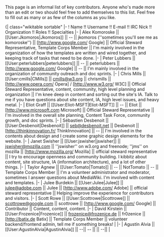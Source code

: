 This page is an informal list of key contributors. Anyone who's made more than an edit or two should feel free to add themselves to this list. Feel free to fill out as many or as few of the columns as you like.

{| class="wikitable sortable"
|-
! Name !! Username !! E-mail !! IRC Nick !! Organization !! Roles !! Specialties
|-
| Alex Komoroske || [[User:Jkomoros|Jkomoros]] || -- || jkomoros (''sometimes you'll see me as komoroske'') || [http://www.google.com/ Google] || Official Steward Representative, Template Corps Member || I'm mainly involved in the organization of how the templates are written and wired together, and keeping track of tasks that need to be done.
|-
| Peter Lubbers || [[User:peterlubbers|peterlubbers]] || -- || peterlubbers || [http://www.google.com/ Google] || -- || I'm mainly involved in the organization of community outreach and doc sprints.
|-
| Chris Mills || [[User:cmills|CMills]] || cmills@w3.org || chrismills || [http://www.opera.com/ Opera] / [http://www.w3.org/ W3C] || Official Steward Representative, content, community, high level planning and organization || I'm knee deep in content and sorting out the site's IA. Talk to me if you have questions about site content, IA, high level issues, and heavy metal. 
|-
| Eliot Graff || [[User:Eliot-MSFT|Eliot-MSFT]] || -- || Eliot || [http://www.microsoft.com Microsoft] || Official Steward Representative || I'm involved in the overall site planning, Content Task Force, community growth, and doc sprints.
|-
| Sébastien Desbenoit || [[User:Desbenoit|Desbenoit]] || seb@desbenoit.net || Desbenoit || [http://thinkinnovation.fr/ ThinkInnovation] || -- || I'm involved in the contents about design and I create some graphic design elements for the website.
|-
| Janet Swisher || [[User:jswisher|jswisher]] || jswisher@mozilla.com || ''jswisher'' on w3.org and freenode; ''jms'' on mozilla || [http://www.mozilla.org/ Mozilla] || official steward representative || I try to encourage openness and community building. I kibbitz about content, site structure, IA (information architecture), and a lot of other things.
|-
| Taylor Agnew || [[User:Tomato|Tomato]] || -- || NotTomato || -- || Template Corps Member  || I'm a volunteer administrator and moderator, sometimes I answer questions about MediaWiki. I'm involved with content and templates.
|-
| Julee Burdekin || [[User:Julee|Julee]] || julee@adobe.com || Julee || [http://www.adobe.com/ Adobe] || official steward representative || Helping improve the experience for contributors and visitors.
|-
| Scott Rowe || [[User:Scottrowe|Scottrowe]] || scottrowe@google.com || scottrowe || [http://www.google.com/ Google] || Contributor || Content, content, content.
|-
| David Kirstein || [[User:Frozenice|Frozenice]] || frozenice@frozenice.de || fr0zenice || [http://batix.de Batix] || Template Corps Member || volunteer backend/frontend admin, tell me if something breaks!
|
|-
| Agustín Alvia || [[User:AgustinAlvia|AgustinAlvia]] || --|| -- ||  || --|| 
|